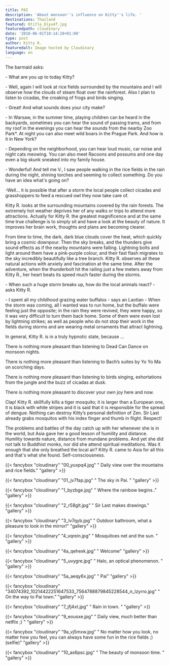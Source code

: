 ```yaml
---
title: PAI
description: 'About monsoon''s influence on Kitty''s life. '
destinations: Thailand
featured: 0title_blyu4f.jpg
featuredpath: cloudinary
date: '2018-06-01T10:14:28+01:00'
type: post
author: Kitty R.
featuredalt: Image hosted by Cloudinary
language: en
---
```

The barmaid asks:

\- What are you up to today Kitty?

\- Well, again I will look at rice fields surrounded by the mountains and I will observe how the clouds of steam float over the rainforest. Also I plan to listen to cicadas, the croaking of frogs and birds singing.

\- Great! And what sounds does your city make?

\- In Warsaw, in the summer time, playing children can be heard in the backyards, sometimes you can hear the sound of passing trams, and from my roof in the evenings you can hear the sounds from the nearby Zoo Park*. At night you can also meet wild boars in the Prague Park. And how is it in New York?

\- Depending on the neighborhood, you can hear loud music, car noise and night cats meowing. You can also meet Racoons and possums and one day even a big skunk sneaked into my family house.

\- Wonderful! And tell me V., I saw people walking in the rice fields in the rain during the night, shining torches and seeming to collect something. Do you have an idea what's going on?

\-Well... it is possible that after a storm the local people collect cicadas and grasshoppers to feed a rescued owl they now take care of.

Kitty R. looks at the surrounding mountains covered by the rain forests. The extremely hot weather deprives her of any walks or trips to attend more attractions. Actually for Kitty R. the greatest magnificence and at the same time true challenge is to simply sit and have a look at the beauty of nature. It improves her brain work, thoughts and plans are becoming clearer. 

From time to time, the dark, dark blue clouds cover the heat, which quickly bring a cosmic downpour. Then the sky breaks, and the thunders give sound effects as if the nearby mountains were falling. Lightning bolts and light around them have a pink-purple colour, and their fast flash migrates to the sky incredibly beautifully like a tree branch. Kitty R. observes all these natural actions with anxiety and fascination at the same time. After the adventure, when the thunderbolt hit the railing just a few meters away from Kitty R., her heart beats its speed much faster during the storms. 

\- When such a huge storm breaks up, how do the local animals react? - asks Kitty R.

\- I spent all my childhood grazing water buffalos - says an Laotian - When the storm was coming, all I wanted was to run home, but the buffalo were feeling just the opposite; in the rain they were revived, they were happy, so it was very difficult to turn them back home. Some of them were even lost by lightning strikes; as well as people who do not stop their work in the fields during storms and are wearing metal ornaments that attract lightning.

In general, Kitty R. is in a truly hypnotic state, because ...

There is nothing more pleasant than listening to Dead Can Dance on monsoon nights.

There is nothing more pleasant than listening to Bach’s suites by Yo Yo Ma on scorching days.

There is nothing more pleasant than listening to birds singing, exhortations from the jungle and the buzz of cicadas at dusk.

There is nothing more pleasant to discover your own joy here and now.

Clap! Kitty R. skillfully kills a tiger mosquito; it is larger than a European one, it is black with white stripes and it is said that it is responsible for the spread of dengue. Nothing can destroy Kitty’s personal definition of Zen. Sir Last already grabs mosquitos with his index finger and thumb in flight. Respect!

The problems and battles of the day catch up with her whenever she is in the world, but Asia gave her a good lesson of humility and distance. Humility towards nature, distance from mundane problems. And yet she did not talk to Buddhist monks, nor did she attend spiritual meditations. Was it enough that she only breathed the local air? Kitty R. came to Asia for all this and that's what she found. Self-consciousness.

{{< fancybox "cloudinary" "00_yuxpq4.jpg" "      Daily view over the mountains and rice fields." "gallery" >}}

{{< fancybox "cloudinary" "01_jv7fap.jpg" "      The sky in Pai. " "gallery" >}}

{{< fancybox "cloudinary" "1_byzbge.jpg" "      Where the rainbow begins.." "gallery" >}}

{{< fancybox "cloudinary" "2_r58glt.jpg" "      Sir Last makes drawings." "gallery" >}}

{{< fancybox "cloudinary" "3_lv7qyb.jpg" "      Outdoor bathroom, what a pleasure to look in the mirror!" "gallery" >}}

{{< fancybox "cloudinary" "4_vqrein.jpg" "      Mosquitoes net and the sun. " "gallery" >}}

{{< fancybox "cloudinary" "4a_qehexk.jpg" "      Welcome" "gallery" >}}

{{< fancybox "cloudinary" "5_uvygre.jpg" "      Halo, an optical phenomenon. " "gallery" >}}

{{< fancybox "cloudinary" "5a_aeqy6x.jpg" "      Pai" "gallery" >}}

{{< fancybox "cloudinary" "34074392_10214422251647533_7564788879845228544_n_lzyrro.jpg" "      On the way to Pai town." "gallery" >}}

{{< fancybox "cloudinary" "7_jfj4xt.jpg" "      Rain in town. " "gallery" >}}

{{< fancybox "cloudinary" "9_eousxe.jpg" "      Daily view, much better than netflix ;) " "gallery" >}}

{{< fancybox "cloudinary" "9a_vj5mxw.jpg" "      No matter how you look, no matter how you feel, you can always have some fun in the rice fields ;) (selfie)" "gallery" >}}

{{< fancybox "cloudinary" "10_as6psc.jpg" "      The beauty of monsoon time. " "gallery" >}}
